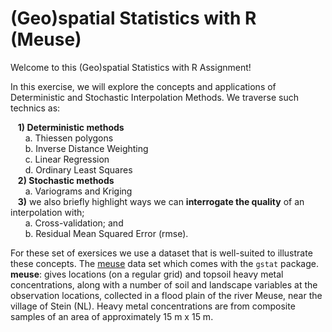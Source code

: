 # (Geo)spatial Statistics with R (Meuse)

Welcome to this (Geo)spatial Statistics with R Assignment!

In this exercise, we will explore the concepts and applications of Deterministic and Stochastic Interpolation Methods. We traverse such technics as:

&nbsp;&nbsp;&nbsp;**1) Deterministic methods**  
&nbsp;&nbsp;&nbsp;&nbsp;&nbsp;&nbsp;a. Thiessen polygons  
&nbsp;&nbsp;&nbsp;&nbsp;&nbsp;&nbsp;b. Inverse Distance Weighting  
&nbsp;&nbsp;&nbsp;&nbsp;&nbsp;&nbsp;c. Linear Regression  
&nbsp;&nbsp;&nbsp;&nbsp;&nbsp;&nbsp;d. Ordinary Least Squares  
&nbsp;&nbsp;&nbsp;**2) Stochastic methods**  
&nbsp;&nbsp;&nbsp;&nbsp;&nbsp;&nbsp;a. Variograms and Kriging  
&nbsp;&nbsp;&nbsp;**3)** we also briefly highlight ways we can **interrogate the quality** of an interpolation with;  
&nbsp;&nbsp;&nbsp;&nbsp;&nbsp;&nbsp;a. Cross-validation; and  
&nbsp;&nbsp;&nbsp;&nbsp;&nbsp;&nbsp;b. Residual Mean Squared Error (rmse).

For these set of exersices we use a dataset that is well-suited to illustrate these concepts. The [meuse](https://search.r-project.org/CRAN/refmans/sp/html/meuse.html) data set which comes with the `gstat` package. 
**meuse**: gives locations (on a regular grid) and topsoil heavy metal concentrations, along with a number of soil and landscape variables at the observation locations, collected in a flood plain of the river Meuse, near the village of Stein (NL). Heavy metal concentrations are from composite samples of an area of approximately 15 m x 15 m.

